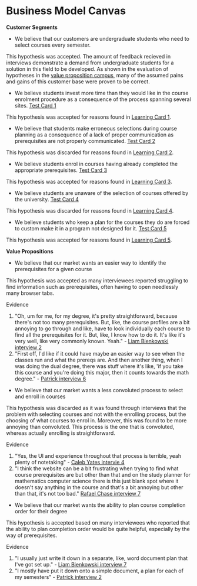 # Business Model Canvas

**Customer Segments**
- We believe that our customers are undergraduate students who need to select courses every semester.

This hypothesis was accepted. The amount of feedback recieved in interviews demonstrate a demand from undergraduate students for a solution in this field to be developed. As shown in the evaluation of hypotheses in the [value proposition campus](value_proposition_canvas.md), many of the assumed pains and gains of this customer base were proven to be correct. 

- We believe students invest more time than they would like in the course enrolment procedure as a consequence of the process spanning several sites. [Test Card 1](test_cards.md)

This hypothesis was accepted for reasons found in [Learning Card 1](learning_cards.md).

- We believe that students make erroneous selections during course planning as a consequence of a lack of proper communication as prerequisites are not properly communicated. [Test Card 2](test_cards.md)

This hypothesis was discarded for reasons found in [Learning Card 2](learning_cards.md).

- We believe students enrol in courses having already completed the appropriate prerequisites. [Test Card 3](test_cards.md)

This hypothesis was accepted for reasons found in [Learning Card 3](learning_cards.md).

- We believe students are unaware of the selection of courses offered by the university. [Test Card 4](test_cards.md)

This hypothesis was discarded for reasons found in [Learning Card 4](learning_cards.md).

- We believe students who keep a plan for the courses they do are forced to custom make it in a program not designed for it. [Test Card 5](test_cards.md)

This hypothesis was accepted for reasons found in [Learning Card 5](learning_cards.md).

**Value Propositions**
- We believe that our market wants an easier way to identify the prerequisites for a given course

This hypothesis was accepted as many interviewees reported struggling to find information such as prerequisites, often having to open needlessly many browser tabs.

Evidence
1) "Oh, um for me, for my degree, it's pretty straightforward, because there's not too many prerequisites. But, like, the course profiles are a bit annoying to go through and like, have to look individually each course to find all the prerequisites for it. But, like, I know how to do it. It's like it's very well, like very commonly known. Yeah." - [Liam Bienkowski interview 2](../../interviews/iteration_1/liam_bienkowski/liam_bienkowski_2025-08-20_2.md)
2) "First off, I'd like if it could have maybe an easier way to see when the classes run and what the prereqs are. And then another thing, when I was doing the dual degree, there was stuff where it's like, 'if you take this course and you're doing this major, then it counts towards the math degree." - [Patrick interview 6](../../interviews/iteration_1/patrick/PATRICK_2025_09_01_6.md)

- We believe that our market wants a less convoluted process to select and enroll in courses

This hypothesis was discarded as it was found through interviews that the problem with selecting courses and not with the enrolling process, but the choosing of what courses to enrol in. Moreover, this was found to be more annoying than convoluted. This process is the one that is convoluted, whereas actually enrolling is straightforward.

Evidence
1) "Yes, the UI and experience throughout that process is terrible, yeah plenty of notetaking" - [Caleb Yates intervie 4](../../interviews/iteration_1/caleby/CALEB_2025_8_22_4.md)
2) "I think the website can be a bit frustrating when trying to find what course prerequisites are but other than that and on the study planner for mathematics computer science there is this just blank spot where it doesn't say anything in the course and that's a bit annoying but other than that, it's not too bad." [Rafael Chase interview 7](../../interviews/iteration_1/rafael_chase/rafael_2025_08_28_7.md)

- We believe that our market wants the ability to plan course completion order for their degree

This hypothesis is accepted based on many interviewees who reported that the ability to plan completion order would be quite helpful, especially by the way of prerequisites. 

Evidence
1) "I usually just write it down in a separate, like, word document plan that I've got set up." - [Liam Bienkowski interview 7](../../interviews/iteration_1/liam_bienkowski/liam_bienkowski_2025-08-27_7.md)
2) "I mostly have put it down onto a simple document, a plan for each of my semesters" - [Patrick interview 2](../../interviews/iteration_1/patrick/PATRICK_2025_08_25_2.md)